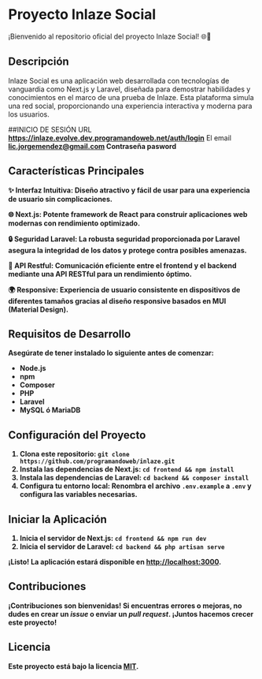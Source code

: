 # Proyecto Inlaze Social

¡Bienvenido al repositorio oficial del proyecto Inlaze Social! 🌐🚀

## Descripción

Inlaze Social es una aplicación web desarrollada con tecnologías de vanguardia como Next.js y Laravel, diseñada para demostrar habilidades y conocimientos en el marco de una prueba de Inlaze. Esta plataforma simula una red social, proporcionando una experiencia interactiva y moderna para los usuarios.

##INICIO DE SESIÓN
URL <b>https://inlaze.evolve.dev.programandoweb.net/auth/login</b>
El email <b>lic.jorgemendez@gmail.com<b>
Contraseña <b>pasword<b>

## Características Principales

✨ **Interfaz Intuitiva**: Diseño atractivo y fácil de usar para una experiencia de usuario sin complicaciones.

🌐 **Next.js**: Potente framework de React para construir aplicaciones web modernas con rendimiento optimizado.

🔒 **Seguridad Laravel**: La robusta seguridad proporcionada por Laravel asegura la integridad de los datos y protege contra posibles amenazas.

🔄 **API Restful**: Comunicación eficiente entre el frontend y el backend mediante una API RESTful para un rendimiento óptimo.

🌍 **Responsive**: Experiencia de usuario consistente en dispositivos de diferentes tamaños gracias al diseño responsive basados en MUI (Material Design).

## Requisitos de Desarrollo

Asegúrate de tener instalado lo siguiente antes de comenzar:

- Node.js
- npm
- Composer
- PHP
- Laravel
- MySQL ó MariaDB

## Configuración del Proyecto

1. Clona este repositorio: `git clone https://github.com/programandoweb/inlaze.git`
2. Instala las dependencias de Next.js: `cd frontend && npm install`
3. Instala las dependencias de Laravel: `cd backend && composer install`
4. Configura tu entorno local: Renombra el archivo `.env.example` a `.env` y configura las variables necesarias.

## Iniciar la Aplicación

1. Inicia el servidor de Next.js: `cd frontend && npm run dev`
2. Inicia el servidor de Laravel: `cd backend && php artisan serve`

¡Listo! La aplicación estará disponible en [http://localhost:3000](http://localhost:3000).

## Contribuciones

¡Contribuciones son bienvenidas! Si encuentras errores o mejoras, no dudes en crear un *issue* o enviar un *pull request*. ¡Juntos hacemos crecer este proyecto!

## Licencia

Este proyecto está bajo la licencia [MIT](LICENSE).
